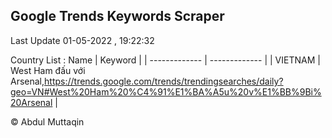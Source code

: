 

## Google Trends Keywords Scraper 
 
Last Update 01-05-2022 , 19:22:32

Country List :
 Name  | Keyword |
| ------------- | ------------- |
| VIETNAM | West Ham đấu với Arsenal,https://trends.google.com/trends/trendingsearches/daily?geo=VN#West%20Ham%20%C4%91%E1%BA%A5u%20v%E1%BB%9Bi%20Arsenal |



© Abdul Muttaqin 
